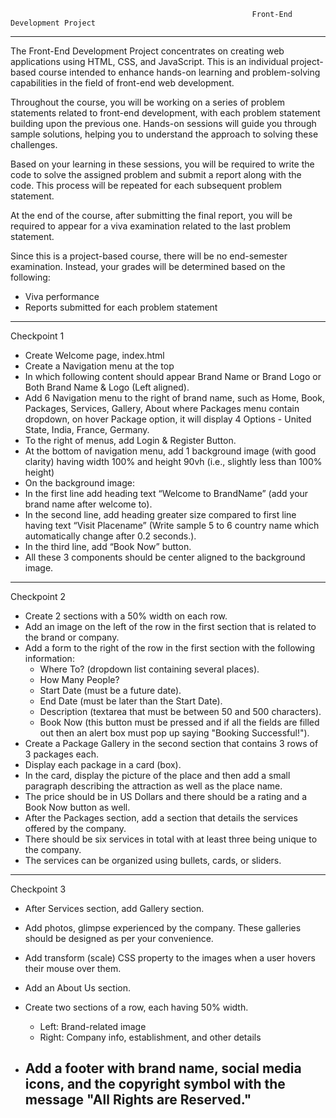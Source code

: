                                                           Front-End Development Project
   ---------------------------------------------------------------------------------------------------------------------------------------------------------------------------------------                                                         
The Front-End Development Project concentrates on creating web applications using HTML, CSS, and JavaScript. This is an individual project-based course intended to enhance hands-on learning and problem-solving capabilities in the field of front-end web development.

Throughout the course, you will be working on a series of problem statements related to front-end development, with each problem statement building upon the previous one. Hands-on sessions will guide you through sample solutions, helping you to understand the approach to solving these challenges.

Based on your learning in these sessions, you will be required to write the code to solve the assigned problem and submit a report along with the code. This process will be repeated for each subsequent problem statement.

At the end of the course, after submitting the final report, you will be required to appear for a viva examination related to the last problem statement.

Since this is a project-based course, there will be no end-semester examination. Instead, your grades will be determined based on the following:

* Viva performance
* Reports submitted for each problem statement
-------------------------------------------------------------------------------------------------------------------------------------------------------------------------------------------
Checkpoint 1
*   Create Welcome page, index.html
*   Create a Navigation menu at the top
*   In which following content should appear Brand Name or Brand Logo or Both Brand Name & Logo (Left aligned).
*   Add 6 Navigation menu to the right of brand name, such as Home, Book, Packages, Services, Gallery, About where Packages menu contain dropdown, on hover Package option, it will display 4 Options - United State, India, France, Germany.
*   To the right of menus, add Login & Register Button.
*   At the bottom of navigation menu, add 1 background image (with good clarity) having width 100% and height 90vh (i.e., slightly less than 100% height)
*   On the background image:
*   In the first line add heading text “Welcome to BrandName” (add your brand name after welcome to).
*   In the second line, add heading greater size compared to first line having text “Visit Placename” (Write sample 5 to 6 country name which automatically change after 0.2 seconds.).
*   In the third line, add “Book Now” button.
*   All these 3 components should be center aligned to the background image.
  -----------------------------------------------------------------------------------------------------------------------------------------------------------------------------------------
Checkpoint 2
 * Create 2 sections with a 50% width on each row.
 * Add an image on the left of the row in the first section that is related to the brand or company.
 * Add a form to the right of the row in the first section with the following information:
     * Where To? (dropdown list containing several places).
     * How Many People?
     * Start Date (must be a future date).
     * End Date (must be later than the Start Date).
     * Description (textarea that must be between 50 and 500 characters).
     * Book Now (this button must be pressed and if all the fields are filled out then an alert box must pop up saying "Booking Successful!").
 * Create a Package Gallery in the second section that contains 3 rows of 3 packages each.
 * Display each package in a card (box).
 * In the card, display the picture of the place and then add a small paragraph describing the attraction as well as the place name.
 * The price should be in US Dollars and there should be a rating and a Book Now button as well.
 * After the Packages section, add a section that details the services offered by the company.
 * There should be six services in total with at least three being unique to the company.
 * The services can be organized using bullets, cards, or sliders.
-------------------------------------------------------------------------------------------------------------------------------------------------------------------------------------------
Checkpoint 3
* After Services section, add Gallery section.
* Add photos, glimpse experienced by the company. These galleries should be designed as per your convenience.
* Add transform (scale) CSS property to the images when a user hovers their mouse over them.
* Add an About Us section.
* Create two sections of a row, each having 50% width.
    * Left: Brand-related image
    * Right: Company info, establishment, and other details
      
* Add a footer with brand name, social media icons, and the copyright symbol with the message "All Rights are Reserved."
  -----------------------------------------------------------------------------------------------------------------------------------------------------------------------------------------
